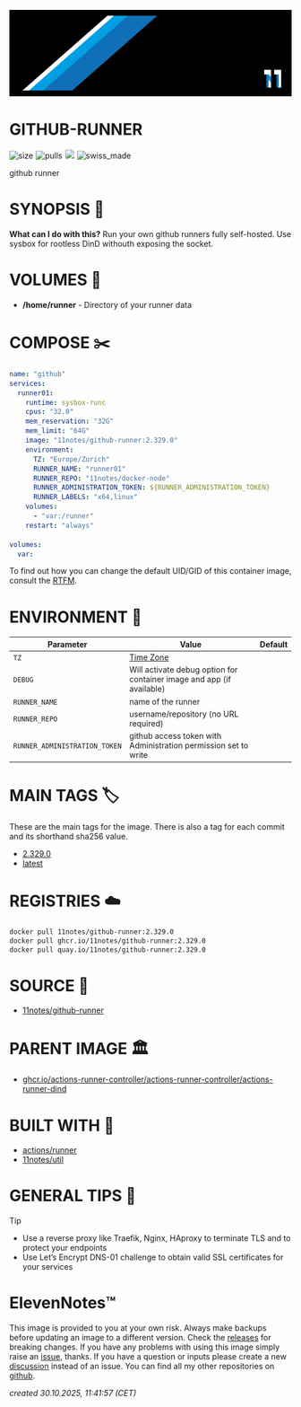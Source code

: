 ![banner](https://github.com/11notes/defaults/blob/main/static/img/banner.png?raw=true)

# GITHUB-RUNNER
![size](https://img.shields.io/docker/image-size/11notes/github-runner/2.329.0?color=0eb305)![5px](https://github.com/11notes/defaults/blob/main/static/img/transparent5x2px.png?raw=true)![pulls](https://img.shields.io/docker/pulls/11notes/github-runner?color=2b75d6)![5px](https://github.com/11notes/defaults/blob/main/static/img/transparent5x2px.png?raw=true)[<img src="https://img.shields.io/github/issues/11notes/docker-github-runner?color=7842f5">](https://github.com/11notes/docker-github-runner/issues)![5px](https://github.com/11notes/defaults/blob/main/static/img/transparent5x2px.png?raw=true)![swiss_made](https://img.shields.io/badge/Swiss_Made-FFFFFF?labelColor=FF0000&logo=data:image/svg%2bxml;base64,PHN2ZyB2ZXJzaW9uPSIxIiB3aWR0aD0iNTEyIiBoZWlnaHQ9IjUxMiIgdmlld0JveD0iMCAwIDMyIDMyIiB4bWxucz0iaHR0cDovL3d3dy53My5vcmcvMjAwMC9zdmciPgogIDxyZWN0IHdpZHRoPSIzMiIgaGVpZ2h0PSIzMiIgZmlsbD0idHJhbnNwYXJlbnQiLz4KICA8cGF0aCBkPSJtMTMgNmg2djdoN3Y2aC03djdoLTZ2LTdoLTd2LTZoN3oiIGZpbGw9IiNmZmYiLz4KPC9zdmc+)

github runner

# SYNOPSIS 📖
**What can I do with this?** Run your own github runners fully self-hosted. Use sysbox for rootless DinD withouth exposing the socket. 

# VOLUMES 📁
* **/home/runner** - Directory of your runner data

# COMPOSE ✂️
```yaml
name: "github"
services:
  runner01:
    runtime: sysbox-runc
    cpus: "32.0"
    mem_reservation: "32G"
    mem_limit: "64G"
    image: "11notes/github-runner:2.329.0"
    environment:
      TZ: "Europe/Zurich"
      RUNNER_NAME: "runner01"
      RUNNER_REPO: "11notes/docker-node"
      RUNNER_ADMINISTRATION_TOKEN: ${RUNNER_ADMINISTRATION_TOKEN}
      RUNNER_LABELS: "x64,linux"
    volumes:
      - "var:/runner"
    restart: "always"

volumes:
  var:
```
To find out how you can change the default UID/GID of this container image, consult the [RTFM](https://github.com/11notes/RTFM/blob/main/linux/container/image/11notes/how-to.changeUIDGID.md#change-uidgid-the-correct-way).

# ENVIRONMENT 📝
| Parameter | Value | Default |
| --- | --- | --- |
| `TZ` | [Time Zone](https://en.wikipedia.org/wiki/List_of_tz_database_time_zones) | |
| `DEBUG` | Will activate debug option for container image and app (if available) | |
| `RUNNER_NAME` | name of the runner | |
| `RUNNER_REPO` | username/repository (no URL required) | |
| `RUNNER_ADMINISTRATION_TOKEN` | github access token with Administration permission set to write | |

# MAIN TAGS 🏷️
These are the main tags for the image. There is also a tag for each commit and its shorthand sha256 value.

* [2.329.0](https://hub.docker.com/r/11notes/github-runner/tags?name=2.329.0)
* [latest](https://hub.docker.com/r/11notes/github-runner/tags?name=latest)

# REGISTRIES ☁️
```
docker pull 11notes/github-runner:2.329.0
docker pull ghcr.io/11notes/github-runner:2.329.0
docker pull quay.io/11notes/github-runner:2.329.0
```

# SOURCE 💾
* [11notes/github-runner](https://github.com/11notes/docker-github-runner)

# PARENT IMAGE 🏛️
* [ghcr.io/actions-runner-controller/actions-runner-controller/actions-runner-dind](https://github.com/actions/actions-runner-controller/blob/master/runner/actions-runner-dind.ubuntu-22.04.dockerfile)

# BUILT WITH 🧰
* [actions/runner](https://github.com/actions/actions-runner-controller)
* [11notes/util](https://github.com/11notes/docker-util)

# GENERAL TIPS 📌
> [!TIP]
>* Use a reverse proxy like Traefik, Nginx, HAproxy to terminate TLS and to protect your endpoints
>* Use Let’s Encrypt DNS-01 challenge to obtain valid SSL certificates for your services

# ElevenNotes™️
This image is provided to you at your own risk. Always make backups before updating an image to a different version. Check the [releases](https://github.com/11notes/docker-github-runner/releases) for breaking changes. If you have any problems with using this image simply raise an [issue](https://github.com/11notes/docker-github-runner/issues), thanks. If you have a question or inputs please create a new [discussion](https://github.com/11notes/docker-github-runner/discussions) instead of an issue. You can find all my other repositories on [github](https://github.com/11notes?tab=repositories).

*created 30.10.2025, 11:41:57 (CET)*